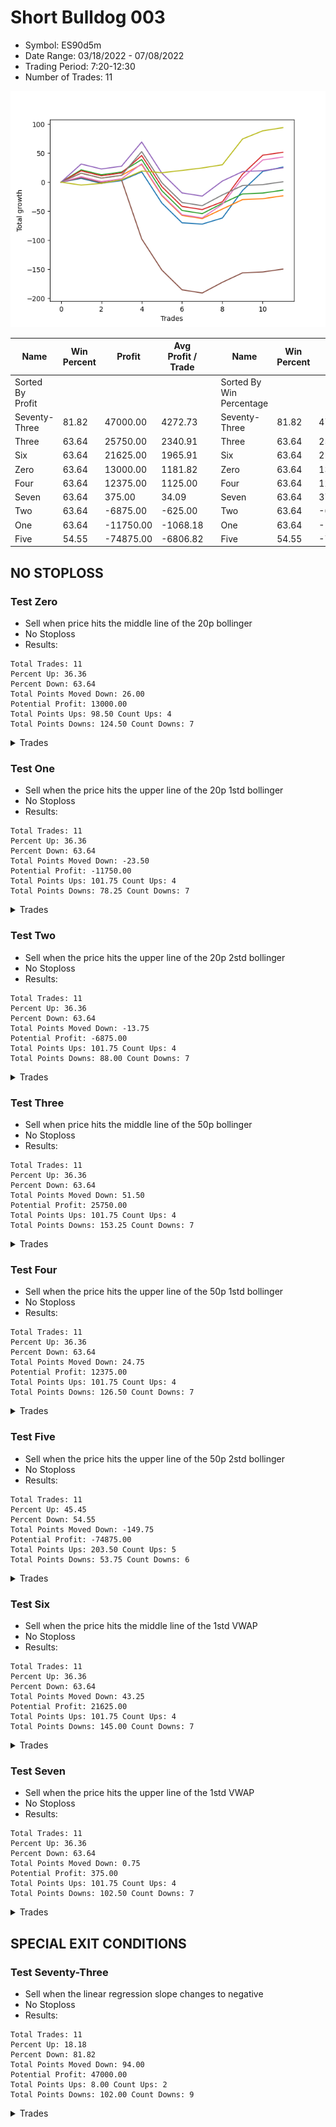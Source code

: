 # Short Bulldog 003 
- Symbol: ES90d5m
- Date Range: 03/18/2022 - 07/08/2022
- Trading Period: 7:20-12:30
- Number of Trades: 11

![Plot](ShortBulldog003ES90d5m.png)

| Name | Win Percent | Profit | Avg Profit / Trade |     | Name | Win Percent | Profit | Avg Profit / Trade |
| ---- | ----------- | ------ | ------------------ | --- | ---- | ----------- | ------ | ------------------ |
| Sorted By <br> Profit | | | | | Sorted By <br> Win Percentage ||||
| Seventy-Three | 81.82 | 47000.00 | 4272.73 |     | Seventy-Three | 81.82 | 47000.00 | 4272.73 |
| Three | 63.64 | 25750.00 | 2340.91 |     | Three | 63.64 | 25750.00 | 2340.91 |
| Six | 63.64 | 21625.00 | 1965.91 |     | Six | 63.64 | 21625.00 | 1965.91 |
| Zero | 63.64 | 13000.00 | 1181.82 |     | Zero | 63.64 | 13000.00 | 1181.82 |
| Four | 63.64 | 12375.00 | 1125.00 |     | Four | 63.64 | 12375.00 | 1125.00 |
| Seven | 63.64 | 375.00 | 34.09 |     | Seven | 63.64 | 375.00 | 34.09 |
| Two | 63.64 | -6875.00 | -625.00 |     | Two | 63.64 | -6875.00 | -625.00 |
| One | 63.64 | -11750.00 | -1068.18 |     | One | 63.64 | -11750.00 | -1068.18 |
| Five | 54.55 | -74875.00 | -6806.82 |     | Five | 54.55 | -74875.00 | -6806.82 |

## NO STOPLOSS

### Test Zero
* Sell when price hits the middle line of the 20p bollinger
* No Stoploss
* Results:
```
Total Trades: 11
Percent Up: 36.36
Percent Down: 63.64
Total Points Moved Down: 26.00
Potential Profit: 13000.00
Total Points Ups: 98.50 Count Ups: 4
Total Points Downs: 124.50 Count Downs: 7
```

<details><summary>Trades</summary>

<code>In: 2022-03-25 07:25:00		Out: 2022-03-25 08:07:45		Total Position Time: 42:45		Total Move Down: 6.50		Total to Date: 6.50</code> <br />
<code>In: 2022-03-28 12:00:00		Out: 2022-03-28 12:50:00		Total Position Time: 50:00		Total Move Down: -8.50		Total to Date: -2.00</code> <br />
<code>In: 2022-04-07 12:15:00		Out: 2022-04-07 12:50:00		Total Position Time: 35:00		Total Move Down: 4.75		Total to Date: 2.75</code> <br />
<code>In: 2022-05-04 11:05:00		Out: 2022-05-04 11:10:10		Total Position Time: 05:10		Total Move Down: 15.00		Total to Date: 17.75</code> <br />
<code>In: 2022-05-04 11:55:00		Out: 2022-05-04 12:50:00		Total Position Time: 55:00		Total Move Down: -53.75		Total to Date: -36.00</code> <br />
<code>In: 2022-05-04 12:15:00		Out: 2022-05-04 12:50:00		Total Position Time: 35:00		Total Move Down: -34.00		Total to Date: -70.00</code> <br />
<code>In: 2022-05-25 11:35:00		Out: 2022-05-25 12:49:20		Total Position Time: 74:20		Total Move Down: -2.25		Total to Date: -72.25</code> <br />
<code>In: 2022-05-31 09:05:00		Out: 2022-05-31 10:16:00		Total Position Time: 71:00		Total Move Down: 10.50		Total to Date: -61.75</code> <br />
<code>In: 2022-06-15 11:45:00		Out: 2022-06-15 11:58:10		Total Position Time: 13:10		Total Move Down: 47.50		Total to Date: -14.25</code> <br />
<code>In: 2022-06-15 11:50:00		Out: 2022-06-15 11:58:10		Total Position Time: 08:10		Total Move Down: 32.75		Total to Date: 18.50</code> <br />
<code>In: 2022-07-06 11:45:00		Out: 2022-07-06 12:49:20		Total Position Time: 64:20		Total Move Down: 7.50		Total to Date: 26.00</code> <br />


</details>

### Test One
* Sell when the price hits the upper line of the 20p 1std bollinger
* No Stoploss
* Results:
```
Total Trades: 11
Percent Up: 36.36
Percent Down: 63.64
Total Points Moved Down: -23.50
Potential Profit: -11750.00
Total Points Ups: 101.75 Count Ups: 4
Total Points Downs: 78.25 Count Downs: 7
```

<details><summary>Trades</summary>

<code>In: 2022-03-25 07:25:00		Out: 2022-03-25 08:09:20		Total Position Time: 44:20		Total Move Down: 15.50		Total to Date: 15.50</code> <br />
<code>In: 2022-03-28 12:00:00		Out: 2022-03-28 12:50:00		Total Position Time: 50:00		Total Move Down: -8.50		Total to Date: 7.00</code> <br />
<code>In: 2022-04-07 12:15:00		Out: 2022-04-07 12:50:00		Total Position Time: 35:00		Total Move Down: 4.75		Total to Date: 11.75</code> <br />
<code>In: 2022-05-04 11:05:00		Out: 2022-05-04 11:10:55		Total Position Time: 05:55		Total Move Down: 18.75		Total to Date: 30.50</code> <br />
<code>In: 2022-05-04 11:55:00		Out: 2022-05-04 12:50:00		Total Position Time: 55:00		Total Move Down: -53.75		Total to Date: -23.25</code> <br />
<code>In: 2022-05-04 12:15:00		Out: 2022-05-04 12:50:00		Total Position Time: 35:00		Total Move Down: -34.00		Total to Date: -57.25</code> <br />
<code>In: 2022-05-25 11:35:00		Out: 2022-05-25 12:50:00		Total Position Time: 75:00		Total Move Down: -5.50		Total to Date: -62.75</code> <br />
<code>In: 2022-05-31 09:05:00		Out: 2022-05-31 10:23:00		Total Position Time: 78:00		Total Move Down: 16.50		Total to Date: -46.25</code> <br />
<code>In: 2022-06-15 11:45:00		Out: 2022-06-15 12:50:00		Total Position Time: 65:00		Total Move Down: 16.25		Total to Date: -30.00</code> <br />
<code>In: 2022-06-15 11:50:00		Out: 2022-06-15 12:50:00		Total Position Time: 60:00		Total Move Down: 1.50		Total to Date: -28.50</code> <br />
<code>In: 2022-07-06 11:45:00		Out: 2022-07-06 12:50:00		Total Position Time: 65:00		Total Move Down: 5.00		Total to Date: -23.50</code> <br />


</details>

### Test Two
* Sell when the price hits the upper line of the 20p 2std bollinger
* No Stoploss
* Results:
```
Total Trades: 11
Percent Up: 36.36
Percent Down: 63.64
Total Points Moved Down: -13.75
Potential Profit: -6875.00
Total Points Ups: 101.75 Count Ups: 4
Total Points Downs: 88.00 Count Downs: 7
```

<details><summary>Trades</summary>

<code>In: 2022-03-25 07:25:00		Out: 2022-03-25 08:10:45		Total Position Time: 45:45		Total Move Down: 21.25		Total to Date: 21.25</code> <br />
<code>In: 2022-03-28 12:00:00		Out: 2022-03-28 12:50:00		Total Position Time: 50:00		Total Move Down: -8.50		Total to Date: 12.75</code> <br />
<code>In: 2022-04-07 12:15:00		Out: 2022-04-07 12:50:00		Total Position Time: 35:00		Total Move Down: 4.75		Total to Date: 17.50</code> <br />
<code>In: 2022-05-04 11:05:00		Out: 2022-05-04 11:18:35		Total Position Time: 13:35		Total Move Down: 21.50		Total to Date: 39.00</code> <br />
<code>In: 2022-05-04 11:55:00		Out: 2022-05-04 12:50:00		Total Position Time: 55:00		Total Move Down: -53.75		Total to Date: -14.75</code> <br />
<code>In: 2022-05-04 12:15:00		Out: 2022-05-04 12:50:00		Total Position Time: 35:00		Total Move Down: -34.00		Total to Date: -48.75</code> <br />
<code>In: 2022-05-25 11:35:00		Out: 2022-05-25 12:50:00		Total Position Time: 75:00		Total Move Down: -5.50		Total to Date: -54.25</code> <br />
<code>In: 2022-05-31 09:05:00		Out: 2022-05-31 11:46:00		Total Position Time: 161:00		Total Move Down: 17.75		Total to Date: -36.50</code> <br />
<code>In: 2022-06-15 11:45:00		Out: 2022-06-15 12:50:00		Total Position Time: 65:00		Total Move Down: 16.25		Total to Date: -20.25</code> <br />
<code>In: 2022-06-15 11:50:00		Out: 2022-06-15 12:50:00		Total Position Time: 60:00		Total Move Down: 1.50		Total to Date: -18.75</code> <br />
<code>In: 2022-07-06 11:45:00		Out: 2022-07-06 12:50:00		Total Position Time: 65:00		Total Move Down: 5.00		Total to Date: -13.75</code> <br />


</details>

### Test Three
* Sell when price hits the middle line of the 50p bollinger
* No Stoploss
* Results:
```
Total Trades: 11
Percent Up: 36.36
Percent Down: 63.64
Total Points Moved Down: 51.50
Potential Profit: 25750.00
Total Points Ups: 101.75 Count Ups: 4
Total Points Downs: 153.25 Count Downs: 7
```

<details><summary>Trades</summary>

<code>In: 2022-03-25 07:25:00		Out: 2022-03-25 08:10:15		Total Position Time: 45:15		Total Move Down: 19.50		Total to Date: 19.50</code> <br />
<code>In: 2022-03-28 12:00:00		Out: 2022-03-28 12:50:00		Total Position Time: 50:00		Total Move Down: -8.50		Total to Date: 11.00</code> <br />
<code>In: 2022-04-07 12:15:00		Out: 2022-04-07 12:50:00		Total Position Time: 35:00		Total Move Down: 4.75		Total to Date: 15.75</code> <br />
<code>In: 2022-05-04 11:05:00		Out: 2022-05-04 11:20:50		Total Position Time: 15:50		Total Move Down: 30.25		Total to Date: 46.00</code> <br />
<code>In: 2022-05-04 11:55:00		Out: 2022-05-04 12:50:00		Total Position Time: 55:00		Total Move Down: -53.75		Total to Date: -7.75</code> <br />
<code>In: 2022-05-04 12:15:00		Out: 2022-05-04 12:50:00		Total Position Time: 35:00		Total Move Down: -34.00		Total to Date: -41.75</code> <br />
<code>In: 2022-05-25 11:35:00		Out: 2022-05-25 12:50:00		Total Position Time: 75:00		Total Move Down: -5.50		Total to Date: -47.25</code> <br />
<code>In: 2022-05-31 09:05:00		Out: 2022-05-31 11:45:05		Total Position Time: 160:05		Total Move Down: 13.50		Total to Date: -33.75</code> <br />
<code>In: 2022-06-15 11:45:00		Out: 2022-06-15 11:58:10		Total Position Time: 13:10		Total Move Down: 47.50		Total to Date: 13.75</code> <br />
<code>In: 2022-06-15 11:50:00		Out: 2022-06-15 11:58:10		Total Position Time: 08:10		Total Move Down: 32.75		Total to Date: 46.50</code> <br />
<code>In: 2022-07-06 11:45:00		Out: 2022-07-06 12:50:00		Total Position Time: 65:00		Total Move Down: 5.00		Total to Date: 51.50</code> <br />


</details>

### Test Four
* Sell when the price hits the upper line of the 50p 1std bollinger
* No Stoploss
* Results:
```
Total Trades: 11
Percent Up: 36.36
Percent Down: 63.64
Total Points Moved Down: 24.75
Potential Profit: 12375.00
Total Points Ups: 101.75 Count Ups: 4
Total Points Downs: 126.50 Count Downs: 7
```

<details><summary>Trades</summary>

<code>In: 2022-03-25 07:25:00		Out: 2022-03-25 08:26:20		Total Position Time: 61:20		Total Move Down: 31.25		Total to Date: 31.25</code> <br />
<code>In: 2022-03-28 12:00:00		Out: 2022-03-28 12:50:00		Total Position Time: 50:00		Total Move Down: -8.50		Total to Date: 22.75</code> <br />
<code>In: 2022-04-07 12:15:00		Out: 2022-04-07 12:50:00		Total Position Time: 35:00		Total Move Down: 4.75		Total to Date: 27.50</code> <br />
<code>In: 2022-05-04 11:05:00		Out: 2022-05-04 11:34:10		Total Position Time: 29:10		Total Move Down: 41.75		Total to Date: 69.25</code> <br />
<code>In: 2022-05-04 11:55:00		Out: 2022-05-04 12:50:00		Total Position Time: 55:00		Total Move Down: -53.75		Total to Date: 15.50</code> <br />
<code>In: 2022-05-04 12:15:00		Out: 2022-05-04 12:50:00		Total Position Time: 35:00		Total Move Down: -34.00		Total to Date: -18.50</code> <br />
<code>In: 2022-05-25 11:35:00		Out: 2022-05-25 12:50:00		Total Position Time: 75:00		Total Move Down: -5.50		Total to Date: -24.00</code> <br />
<code>In: 2022-05-31 09:05:00		Out: 2022-05-31 11:54:40		Total Position Time: 169:40		Total Move Down: 26.00		Total to Date: 2.00</code> <br />
<code>In: 2022-06-15 11:45:00		Out: 2022-06-15 12:50:00		Total Position Time: 65:00		Total Move Down: 16.25		Total to Date: 18.25</code> <br />
<code>In: 2022-06-15 11:50:00		Out: 2022-06-15 12:50:00		Total Position Time: 60:00		Total Move Down: 1.50		Total to Date: 19.75</code> <br />
<code>In: 2022-07-06 11:45:00		Out: 2022-07-06 12:50:00		Total Position Time: 65:00		Total Move Down: 5.00		Total to Date: 24.75</code> <br />


</details>

### Test Five
* Sell when the price hits the upper line of the 50p 2std bollinger
* No Stoploss
* Results:
```
Total Trades: 11
Percent Up: 45.45
Percent Down: 54.55
Total Points Moved Down: -149.75
Potential Profit: -74875.00
Total Points Ups: 203.50 Count Ups: 5
Total Points Downs: 53.75 Count Downs: 6
```

<details><summary>Trades</summary>

<code>In: 2022-03-25 07:25:00		Out: 2022-03-25 12:50:00		Total Position Time: 325:00		Total Move Down: 7.75		Total to Date: 7.75</code> <br />
<code>In: 2022-03-28 12:00:00		Out: 2022-03-28 12:50:00		Total Position Time: 50:00		Total Move Down: -8.50		Total to Date: -0.75</code> <br />
<code>In: 2022-04-07 12:15:00		Out: 2022-04-07 12:50:00		Total Position Time: 35:00		Total Move Down: 4.75		Total to Date: 4.00</code> <br />
<code>In: 2022-05-04 11:05:00		Out: 2022-05-04 12:50:00		Total Position Time: 105:00		Total Move Down: -101.75		Total to Date: -97.75</code> <br />
<code>In: 2022-05-04 11:55:00		Out: 2022-05-04 12:50:00		Total Position Time: 55:00		Total Move Down: -53.75		Total to Date: -151.50</code> <br />
<code>In: 2022-05-04 12:15:00		Out: 2022-05-04 12:50:00		Total Position Time: 35:00		Total Move Down: -34.00		Total to Date: -185.50</code> <br />
<code>In: 2022-05-25 11:35:00		Out: 2022-05-25 12:50:00		Total Position Time: 75:00		Total Move Down: -5.50		Total to Date: -191.00</code> <br />
<code>In: 2022-05-31 09:05:00		Out: 2022-05-31 12:50:00		Total Position Time: 225:00		Total Move Down: 18.50		Total to Date: -172.50</code> <br />
<code>In: 2022-06-15 11:45:00		Out: 2022-06-15 12:50:00		Total Position Time: 65:00		Total Move Down: 16.25		Total to Date: -156.25</code> <br />
<code>In: 2022-06-15 11:50:00		Out: 2022-06-15 12:50:00		Total Position Time: 60:00		Total Move Down: 1.50		Total to Date: -154.75</code> <br />
<code>In: 2022-07-06 11:45:00		Out: 2022-07-06 12:50:00		Total Position Time: 65:00		Total Move Down: 5.00		Total to Date: -149.75</code> <br />


</details>

### Test Six
* Sell when the price hits the middle line of the 1std VWAP
* No Stoploss
* Results:
```
Total Trades: 11
Percent Up: 36.36
Percent Down: 63.64
Total Points Moved Down: 43.25
Potential Profit: 21625.00
Total Points Ups: 101.75 Count Ups: 4
Total Points Downs: 145.00 Count Downs: 7
```

<details><summary>Trades</summary>

<code>In: 2022-03-25 07:25:00		Out: 2022-03-25 08:08:15		Total Position Time: 43:15		Total Move Down: 9.50		Total to Date: 9.50</code> <br />
<code>In: 2022-03-28 12:00:00		Out: 2022-03-28 12:50:00		Total Position Time: 50:00		Total Move Down: -8.50		Total to Date: 1.00</code> <br />
<code>In: 2022-04-07 12:15:00		Out: 2022-04-07 12:50:00		Total Position Time: 35:00		Total Move Down: 4.75		Total to Date: 5.75</code> <br />
<code>In: 2022-05-04 11:05:00		Out: 2022-05-04 11:20:20		Total Position Time: 15:20		Total Move Down: 26.00		Total to Date: 31.75</code> <br />
<code>In: 2022-05-04 11:55:00		Out: 2022-05-04 12:50:00		Total Position Time: 55:00		Total Move Down: -53.75		Total to Date: -22.00</code> <br />
<code>In: 2022-05-04 12:15:00		Out: 2022-05-04 12:50:00		Total Position Time: 35:00		Total Move Down: -34.00		Total to Date: -56.00</code> <br />
<code>In: 2022-05-25 11:35:00		Out: 2022-05-25 12:50:00		Total Position Time: 75:00		Total Move Down: -5.50		Total to Date: -61.50</code> <br />
<code>In: 2022-05-31 09:05:00		Out: 2022-05-31 11:48:35		Total Position Time: 163:35		Total Move Down: 23.50		Total to Date: -38.00</code> <br />
<code>In: 2022-06-15 11:45:00		Out: 2022-06-15 11:57:55		Total Position Time: 12:55		Total Move Down: 45.50		Total to Date: 7.50</code> <br />
<code>In: 2022-06-15 11:50:00		Out: 2022-06-15 11:57:55		Total Position Time: 07:55		Total Move Down: 30.75		Total to Date: 38.25</code> <br />
<code>In: 2022-07-06 11:45:00		Out: 2022-07-06 12:50:00		Total Position Time: 65:00		Total Move Down: 5.00		Total to Date: 43.25</code> <br />


</details>

### Test Seven
* Sell when the price hits the upper line of the 1std VWAP
* No Stoploss
* Results:
```
Total Trades: 11
Percent Up: 36.36
Percent Down: 63.64
Total Points Moved Down: 0.75
Potential Profit: 375.00
Total Points Ups: 101.75 Count Ups: 4
Total Points Downs: 102.50 Count Downs: 7
```

<details><summary>Trades</summary>

<code>In: 2022-03-25 07:25:00		Out: 2022-03-25 08:09:20		Total Position Time: 44:20		Total Move Down: 15.50		Total to Date: 15.50</code> <br />
<code>In: 2022-03-28 12:00:00		Out: 2022-03-28 12:50:00		Total Position Time: 50:00		Total Move Down: -8.50		Total to Date: 7.00</code> <br />
<code>In: 2022-04-07 12:15:00		Out: 2022-04-07 12:50:00		Total Position Time: 35:00		Total Move Down: 4.75		Total to Date: 11.75</code> <br />
<code>In: 2022-05-04 11:05:00		Out: 2022-05-04 11:34:05		Total Position Time: 29:05		Total Move Down: 41.00		Total to Date: 52.75</code> <br />
<code>In: 2022-05-04 11:55:00		Out: 2022-05-04 12:50:00		Total Position Time: 55:00		Total Move Down: -53.75		Total to Date: -1.00</code> <br />
<code>In: 2022-05-04 12:15:00		Out: 2022-05-04 12:50:00		Total Position Time: 35:00		Total Move Down: -34.00		Total to Date: -35.00</code> <br />
<code>In: 2022-05-25 11:35:00		Out: 2022-05-25 12:50:00		Total Position Time: 75:00		Total Move Down: -5.50		Total to Date: -40.50</code> <br />
<code>In: 2022-05-31 09:05:00		Out: 2022-05-31 12:50:00		Total Position Time: 225:00		Total Move Down: 18.50		Total to Date: -22.00</code> <br />
<code>In: 2022-06-15 11:45:00		Out: 2022-06-15 12:50:00		Total Position Time: 65:00		Total Move Down: 16.25		Total to Date: -5.75</code> <br />
<code>In: 2022-06-15 11:50:00		Out: 2022-06-15 12:50:00		Total Position Time: 60:00		Total Move Down: 1.50		Total to Date: -4.25</code> <br />
<code>In: 2022-07-06 11:45:00		Out: 2022-07-06 12:50:00		Total Position Time: 65:00		Total Move Down: 5.00		Total to Date: 0.75</code> <br />


</details>

## SPECIAL EXIT CONDITIONS 

### Test Seventy-Three
* Sell when the linear regression slope changes to negative
* No Stoploss
* Results:
```
Total Trades: 11
Percent Up: 18.18
Percent Down: 81.82
Total Points Moved Down: 94.00
Potential Profit: 47000.00
Total Points Ups: 8.00 Count Ups: 2
Total Points Downs: 102.00 Count Downs: 9
```

<details><summary>Trades</summary>

<code>In: 2022-03-25 07:25:00		Out: 2022-03-25 07:44:05		Total Position Time: 19:05		Total Move Down: -5.00		Total to Date: -5.00</code> <br />
<code>In: 2022-03-28 12:00:00		Out: 2022-03-28 12:10:00		Total Position Time: 10:00		Total Move Down: 3.00		Total to Date: -2.00</code> <br />
<code>In: 2022-04-07 12:15:00		Out: 2022-04-07 12:20:05		Total Position Time: 05:05		Total Move Down: 6.25		Total to Date: 4.25</code> <br />
<code>In: 2022-05-04 11:05:00		Out: 2022-05-04 11:11:05		Total Position Time: 06:05		Total Move Down: 15.00		Total to Date: 19.25</code> <br />
<code>In: 2022-05-04 11:55:00		Out: 2022-05-04 12:06:00		Total Position Time: 11:00		Total Move Down: -3.00		Total to Date: 16.25</code> <br />
<code>In: 2022-05-04 12:15:00		Out: 2022-05-04 12:22:00		Total Position Time: 07:00		Total Move Down: 4.00		Total to Date: 20.25</code> <br />
<code>In: 2022-05-25 11:35:00		Out: 2022-05-25 11:50:00		Total Position Time: 15:00		Total Move Down: 4.25		Total to Date: 24.50</code> <br />
<code>In: 2022-05-31 09:05:00		Out: 2022-05-31 09:11:05		Total Position Time: 06:05		Total Move Down: 5.50		Total to Date: 30.00</code> <br />
<code>In: 2022-06-15 11:45:00		Out: 2022-06-15 11:58:00		Total Position Time: 13:00		Total Move Down: 44.50		Total to Date: 74.50</code> <br />
<code>In: 2022-06-15 11:50:00		Out: 2022-06-15 12:02:00		Total Position Time: 12:00		Total Move Down: 14.00		Total to Date: 88.50</code> <br />
<code>In: 2022-07-06 11:45:00		Out: 2022-07-06 11:58:00		Total Position Time: 13:00		Total Move Down: 5.50		Total to Date: 94.00</code> <br />


</details>